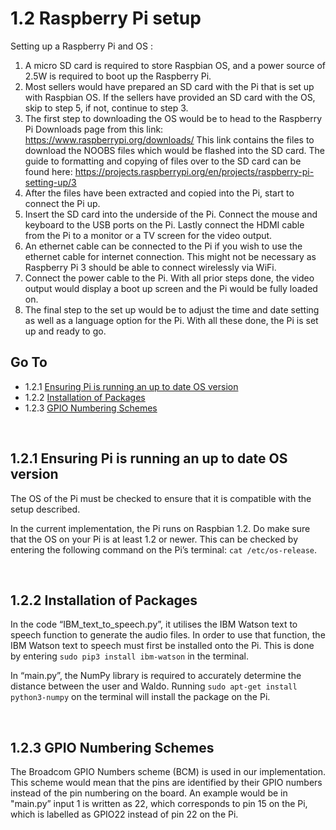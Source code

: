 1.2 Raspberry Pi setup
==================
Setting up a Raspberry Pi and OS :

1. A micro SD card is required to store Raspbian OS, and a power source of 2.5W is required to boot up the Raspberry Pi. 
2. Most sellers would have prepared an SD card with the Pi that is set up with Raspbian OS. If the sellers have provided an SD card with the OS, skip to step 5, if not, continue to step 3.
3. The first step to downloading the OS would be to head to the Raspberry Pi Downloads page from this link:  https://www.raspberrypi.org/downloads/  This link contains the files to download the NOOBS files which would be flashed into the SD card. The guide to formatting and copying of files over to the SD card can be found here:  https://projects.raspberrypi.org/en/projects/raspberry-pi-setting-up/3
4. After the files have been extracted and copied into the Pi, start to connect the Pi up. 
5. Insert the SD card into the underside of the Pi. Connect the mouse and keyboard to the USB ports on the Pi. Lastly connect the HDMI cable from the Pi to a monitor or a TV screen for the video output. 
6. An ethernet cable can be connected to the Pi if you wish to use the ethernet cable for internet connection. This might not be necessary as Raspberry Pi 3 should be able to connect wirelessly via WiFi.
7. Connect the power cable to the Pi. With all prior steps done, the video output would display a boot up screen and the Pi would be fully loaded on.  
8. The final step to the set up would be to adjust the time and date setting as well as a language option for the Pi. With all these done, the Pi is set up and ready to go. 


## Go To
* 1.2.1 [Ensuring Pi is running an up to date OS version](#121-ensuring-pi-is-running-an-up-to-date-os-version)
* 1.2.2 [Installation of Packages](#122-installation-of-packages)
* 1.2.3 [GPIO Numbering Schemes](#123-gpio-numbering-schemes)

<Br>
  
1.2.1 Ensuring Pi is running an up to date OS version
------------------------------------------------

The OS of the Pi must be checked to ensure that it is compatible with the setup described. 

In the current implementation, the Pi runs on Raspbian 1.2. Do make sure that the OS on your Pi is at least 1.2 or newer. This can be checked by entering the following command on the Pi’s terminal: `cat /etc/os-release`. 

<Br>

1.2.2 Installation of Packages
------------------------

In the code “IBM_text_to_speech.py”, it utilises the IBM Watson text to speech function to generate the audio files. In order to use that function, the IBM Watson text to speech must first be installed onto the Pi. This is done by entering `sudo pip3 install ibm-watson` in the terminal. 

In “main.py”, the NumPy library is required to accurately determine the distance between the user and Waldo. Running  `sudo apt-get install python3-numpy` on the terminal will install the package on the Pi. 

<Br>

1.2.3 GPIO Numbering Schemes
----------------------

The Broadcom GPIO Numbers scheme (BCM)  is used in our implementation. This scheme would mean that the pins are identified by their GPIO numbers instead of the pin numbering on the board. An example would be in "main.py” input 1 is written as 22, which corresponds to pin 15 on the Pi, which is labelled as GPIO22 instead of pin 22 on the Pi. 
